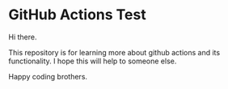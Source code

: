 # GitHub Actions Test

Hi there.

This repository is for learning more about github actions and its functionality.
I hope this will help to someone else.

Happy coding brothers.
